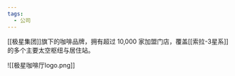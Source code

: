 ```yaml
---
tags:
  - 公司
---
```

[[极星集团]]旗下的咖啡品牌，拥有超过 10‚000 家加盟门店，覆盖[[索拉-3星系]]的多个主要太空枢纽与居住站。

![[极星咖啡厅logo.png]]